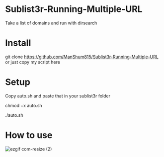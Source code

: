 # Sublist3r-Running-Multiple-URL
Take a list of domains and run with dirsearch

# Install
git clone https://github.com/ManShum815/Sublist3r-Running-Multiple-URL or just copy my script here

# Setup 
Copy auto.sh and paste that in your sublist3r folder

chmod +x auto.sh

./auto.sh

# How to use
![ezgif com-resize (2)](https://user-images.githubusercontent.com/43279996/82828675-7715ed80-9e66-11ea-8c85-36ee15bc290a.gif)
